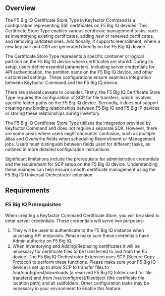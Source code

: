 ## Overview

The F5 Big IQ Certificate Store Type in Keyfactor Command is a configuration representing SSL certificates on F5 Big IQ devices. This Certificate Store Type enables various certificate management tasks, such as inventorying existing certificates, adding new or renewed certificates, and removing outdated ones. Additionally, it supports reenrollment, where a new key pair and CSR are generated directly on the F5 Big IQ device.

The Certificate Store Type represents a specific container or logical partition on the F5 Big IQ device where certificates are stored. During its setup, users define essential parameters, including server credentials for API authentication, the partition name on the F5 Big IQ device, and other customized settings. These configurations ensure seamless integration between Keyfactor Command and the F5 Big IQ device.

There are several caveats to consider. Firstly, the F5 Big IQ Certificate Store Type requires the configuration of SCP for file transfers, which involves specific folder paths on the F5 Big IQ device. Secondly, it does not support creating new binding relationships between F5 Big IQ and F5 Big IP devices or storing these relationships during inventory.

The F5 Big IQ Certificate Store Type utilizes the integration provided by Keyfactor Command and does not require a separate SDK. However, there are some areas where users might encounter confusion, such as multiple Alias and Overwrite fields when scheduling Reenrollment or Management jobs. Users must distinguish between fields used for different tasks, as outlined in more detailed configuration instructions.

Significant limitations include the prerequisite for administrative credentials and the requirement for SCP setup on the F5 Big IQ device. Understanding these nuances can help ensure smooth certificate management using the F5 Big IQ Universal Orchestrator extension.

## Requirements

### F5 Big IQ Prerequisites

When creating a Keyfactor Command Certificate Store, you will be asked to enter server credentials.  These credentials will serve two purposes:
1. They will be used to authenticate to the F5 Big IQ instance when accessing API endpoints.  Please make sure these credentials have Admin authority on F5 Big IQ.
2. When Inventorying and Adding/Replacing certificates it will be necessary for certificate files to be transferred to and from the F5 device. The F5 Big IQ Orchestrator Extension uses SCP (Secure Copy Protocol) to perform these functions. Please make sure your F5 Big IQ device is set up to allow SCP to transfer files *to* /var/config/rest/downloads (a reserved F5 Big IQ folder used for file transfers) and *from* /var/config/rest/fileobject (the certificate file location path) and all subfolders. Other configuration tasks may be necessary in your environment to enable this feature.

